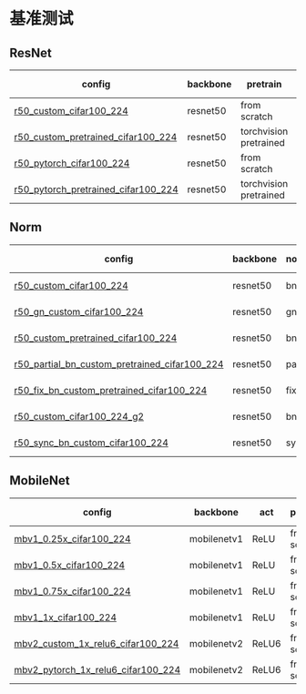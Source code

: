 
# 基准测试

## ResNet

<table>
<thead>
  <tr>
    <th>config</th>
    <th>backbone</th>
    <th>pretrain</th>
    <th>custom</th>
    <th>gpus</th>
    <th>batchs</th>
    <th>top1 acc</th>
    <th>top5 acc</th>
    <th>resolution(TxHxW)</th>
    <th>inference_time(image/s)</th>
    <th>gpu_mem(G)</th>
    <th>ckpt</th>
  </tr>
</thead>
<tbody>
  <tr>
    <td><a href="https://cloud.zhujian.tech:9300/s/RFnPtJ4WsgryrbB" target="_blank" rel="noopener noreferrer">r50_custom_cifar100_224</a></td>
    <td>resnet50</td>
    <td>from scratch</td>
    <td>custom</td>
    <td>1</td>
    <td>96</td>
    <td>40.665</td>
    <td>68.403</td>
    <td>3x224x224</td>
    <td>/</td>
    <td>8.05</td>
    <td>/</td>
  </tr>
  <tr>
    <td><a href="https://cloud.zhujian.tech:9300/s/4ADbnYzsgk2SQfi" target="_blank" rel="noopener noreferrer">r50_custom_pretrained_cifar100_224</a></td>
    <td>resnet50</td>
    <td>torchvision pretrained</td>
    <td>custom</td>
    <td>1</td>
    <td>96</td>
    <td>82.183</td>
    <td>97.321</td>
    <td>3x224x224</td>
    <td>/</td>
    <td>8.05</td>
    <td>/</td>
  </tr>
  <tr>
    <td><a href="https://cloud.zhujian.tech:9300/s/ZfHkTxSqce4zCwB" target="_blank" rel="noopener noreferrer">r50_pytorch_cifar100_224</a></td>
    <td>resnet50</td>
    <td>from scratch</td>
    <td>torchvision</td>
    <td>1</td>
    <td>96</td>
    <td>41.032</td>
    <td>69.018</td>
    <td>3x224x224</td>
    <td>/</td>
    <td>8.05</td>
    <td>/</td>
  </tr>
  <tr>
    <td><a href="https://cloud.zhujian.tech:9300/s/k4aqzLAnqtXCM8X" target="_blank" rel="noopener noreferrer">r50_pytorch_pretrained_cifar100_224</a></td>
    <td>resnet50</td>
    <td>torchvision pretrained</td>
    <td>torchvision</td>
    <td>1</td>
    <td>96</td>
    <td>82.183</td>
    <td>97.321</td>
    <td>3x224x224</td>
    <td>/</td>
    <td>8.05</td>
    <td>/</td>
  </tr>
</tbody>
</table>

## Norm

<table>
<thead>
  <tr>
    <th>config</th>
    <th>backbone</th>
    <th>norm_layer</th>
    <th>pretrain</th>
    <th>custom</th>
    <th>gpus</th>
    <th>batchs</th>
    <th>top1 acc</th>
    <th>top5 acc</th>
    <th>resolution(TxHxW)</th>
    <th>inference_time(image/s)</th>
    <th>gpu_mem(G)</th>
    <th>ckpt</th>
    <th>log</th>
  </tr>
</thead>
<tbody>
  <tr>
    <td><a href="https://cloud.zhujian.tech:9300/s/CL58YL7S7wHPTyr" target="_blank" rel="noopener noreferrer">r50_custom_cifar100_224</a></td>
    <td>resnet50</td>
    <td>bn</td>
    <td>from scratch</td>
    <td>custom</td>
    <td>1</td>
    <td>96</td>
    <td>39.504</td>
    <td>67.659</td>
    <td>3x224x224</td>
    <td>/</td>
    <td>8.05</td>
    <td>/</td>
    <td>/</td>
  </tr>
  <tr>
    <td><a href="https://cloud.zhujian.tech:9300/s/aqfxmEGEBJjCAdE" target="_blank" rel="noopener noreferrer">r50_gn_custom_cifar100_224</a></td>
    <td>resnet50</td>
    <td>gn</td>
    <td>from scratch</td>
    <td>custom</td>
    <td>1</td>
    <td>96</td>
    <td>45.992</td>
    <td>74.266</td>
    <td>3x224x224</td>
    <td>/</td>
    <td>8.05</td>
    <td>/</td>
    <td><a href="https://cloud.zhujian.tech:9300/s/TLzdegHpHjzDWA7" target="_blank" rel="noopener noreferrer">log</a></td>
  </tr>
  <tr>
    <td><a href="https://cloud.zhujian.tech:9300/s/bFNc4ttozdf4Y32" target="_blank" rel="noopener noreferrer">r50_custom_pretrained_cifar100_224</a></td>
    <td>resnet50</td>
    <td>bn</td>
    <td>torchvision pretrained</td>
    <td>custom</td>
    <td>1</td>
    <td>96</td>
    <td>82.183</td>
    <td>97.321</td>
    <td>3x224x224</td>
    <td>/</td>
    <td>8.05</td>
    <td>/</td>
    <td>/</td>
  </tr>
  <tr>
    <td><a href="https://cloud.zhujian.tech:9300/s/fgnmCpyH8w3YpPQ" target="_blank" rel="noopener noreferrer">r50_partial_bn_custom_pretrained_cifar100_224</a></td>
    <td>resnet50</td>
    <td>partial bn</td>
    <td>torchvision pretrained</td>
    <td>custom</td>
    <td>1</td>
    <td>96</td>
    <td>84.286</td>
    <td>97.708</td>
    <td>3x224x224</td>
    <td>/</td>
    <td>8.05</td>
    <td>/</td>
    <td><a href="https://cloud.zhujian.tech:9300/s/5PTbRiT8G2QN2ok" target="_blank" rel="noopener noreferrer">log</a></td>
  </tr>
  <tr>
    <td><a href="https://cloud.zhujian.tech:9300/s/N4aXzZRRb9MtMom" target="_blank" rel="noopener noreferrer">r50_fix_bn_custom_pretrained_cifar100_224</a></td>
    <td>resnet50</td>
    <td>fix bn</td>
    <td>torchvision pretrained</td>
    <td>custom</td>
    <td>1</td>
    <td>96</td>
    <td>84.325</td>
    <td>97.639</td>
    <td>3x224x224</td>
    <td>/</td>
    <td>8.05</td>
    <td><br>/</td>
    <td><a href="https://cloud.zhujian.tech:9300/s/FmscE4jeHkLtp9H" target="_blank" rel="noopener noreferrer">log</a></td>
  </tr>
  <tr>
    <td><a href="https://cloud.zhujian.tech:9300/s/kyz2HKrEf5H3ifE" target="_blank" rel="noopener noreferrer">r50_custom_cifar100_224_g2</a></td>
    <td>resnet50</td>
    <td>bn</td>
    <td>from scratch</td>
    <td>custom</td>
    <td>2</td>
    <td>96</td>
    <td>40.035</td>
    <td>67.934</td>
    <td>3x224x224</td>
    <td>/</td>
    <td>8.14</td>
    <td>/</td>
    <td><a href="https://cloud.zhujian.tech:9300/s/nLBNPH9pR5ZDrEr" target="_blank" rel="noopener noreferrer">log</a></td>
  </tr>
  <tr>
    <td><a href="https://cloud.zhujian.tech:9300/s/oz7rg4Lex5kgYwP" target="_blank" rel="noopener noreferrer">r50_sync_bn_custom_cifar100_224</a></td>
    <td>resnet50</td>
    <td>sync bn</td>
    <td>from scratch</td>
    <td>custom</td>
    <td>2</td>
    <td>96</td>
    <td>38.443</td>
    <td>66.637</td>
    <td>3x224x224</td>
    <td>/</td>
    <td>8.14</td>
    <td>/</td>
    <td><a href="https://cloud.zhujian.tech:9300/s/GwdxDsR7dq7kkDb" target="_blank" rel="noopener noreferrer">log</a></td>
  </tr>
</tbody>
</table>

## MobileNet

<table>
<thead>
  <tr>
    <th>config</th>
    <th>backbone</th>
    <th>act</th>
    <th>pretrain</th>
    <th>custom</th>
    <th>gpus</th>
    <th>batchs</th>
    <th>top1 acc</th>
    <th>top5 acc</th>
    <th>resolution(TxHxW)</th>
    <th>model_size(MB)</th>
    <th>GFlops</th>
    <th>inference_time(s)</th>
    <th>log</th>
  </tr>
</thead>
<tbody>
<tr>
    <td><a href="https://cloud.zhujian.tech:9300/s/WHKdiXn89TqmwdD" target="_blank" rel="noopener noreferrer">mbv1_0.25x_cifar100_224</a></td>
    <td>mobilenetv1</td>
    <td>ReLU</td>
    <td>from scratch</td>
    <td>custom</td>
    <td>1</td>
    <td>128</td>
    <td>34.464</td>
    <td>65.467</td>
    <td>3x224x224</td>
    <td>1.793</td>
    <td>0.087</td>
    <td>0.006</td>
    <td><a href="https://cloud.zhujian.tech:9300/s/qi8ETx2n8kCz24k" target="_blank" rel="noopener noreferrer">log</a></td>
  </tr>
<tr>
    <td><a href="https://cloud.zhujian.tech:9300/s/ZWztqQEgioEa6oz" target="_blank" rel="noopener noreferrer">mbv1_0.5x_cifar100_224</a></td>
    <td>mobilenetv1</td>
    <td>ReLU</td>
    <td>from scratch</td>
    <td>custom</td>
    <td>1</td>
    <td>128</td>
    <td>37.718</td>
    <td>69.195</td>
    <td>3x224x224</td>
    <td>5.080</td>
    <td>0.309</td>
    <td>0.005</td>
    <td><a href="https://cloud.zhujian.tech:9300/s/A89zy857erXd8FZ" target="_blank" rel="noopener noreferrer">log</a></td>
  </tr>
  <tr>
    <td><a href="https://cloud.zhujian.tech:9300/s/XHDY2aCTyQdbwWZ" target="_blank" rel="noopener noreferrer">mbv1_0.75x_cifar100_224</a></td>
    <td>mobilenetv1</td>
    <td>ReLU</td>
    <td>from scratch</td>
    <td>custom</td>
    <td>1</td>
    <td>128</td>
    <td>40.012</td>
    <td>69.660</td>
    <td>3x224x224</td>
    <td>9.863</td>
    <td>0.666</td>
    <td>0.005</td>
    <td><a href="https://cloud.zhujian.tech:9300/s/oQbY2FgxpKHTF29" target="_blank" rel="noopener noreferrer">log</a></td>
  </tr>
  <tr>
    <td><a href="https://cloud.zhujian.tech:9300/s/pd5EfXtpFpRgHfT" target="_blank" rel="noopener noreferrer">mbv1_1x_cifar100_224</a></td>
    <td>mobilenetv1</td>
    <td>ReLU</td>
    <td>from scratch</td>
    <td>custom</td>
    <td>1</td>
    <td>128</td>
    <td>41.970</td>
    <td>73.012</td>
    <td>3x224x224</td>
    <td>16.144</td>
    <td>1.158</td>
    <td>0.005</td>
    <td><a href="https://cloud.zhujian.tech:9300/s/mgLQr3Ad4eYPeT4" target="_blank" rel="noopener noreferrer">log</a></td>
  </tr>
  <tr>
    <td><a href="https://cloud.zhujian.tech:9300/s/4YPcMJtwaHetSPr" target="_blank" rel="noopener noreferrer">mbv2_custom_1x_relu6_cifar100_224</a></td>
    <td>mobilenetv2</td>
    <td>ReLU6</td>
    <td>from scratch</td>
    <td>custom</td>
    <td>1</td>
    <td>128</td>
    <td>46.746</td>
    <td>75.781</td>
    <td>3x224x224</td>
    <td>13.370</td>
    <td>0.628</td>
    <td>0.009</td>
    <td><a href="https://cloud.zhujian.tech:9300/s/qoNQwAW7DJWJj44" target="_blank" rel="noopener noreferrer">log</a></td>
  </tr>
  <tr>
      <td><a href="https://cloud.zhujian.tech:9300/s/t3jiDqjCngAEtYN" target="_blank" rel="noopener noreferrer">mbv2_pytorch_1x_relu6_cifar100_224</a></td>
      <td>mobilenetv2</td>
      <td>ReLU6</td>
      <td>from scratch</td>
      <td>torchvision</td>
      <td>1</td>
      <td>128</td>
      <td>46.143</td>
      <td>74.733</td>
      <td>3x224x224</td>
      <td>8.972</td>
      <td>0.62</td>
      <td>0.010</td>
      <td><a href="https://cloud.zhujian.tech:9300/s/37bJT6eXz7D6aiN" target="_blank" rel="noopener noreferrer">log</a></td>
    </tr>
</tbody>
</table>